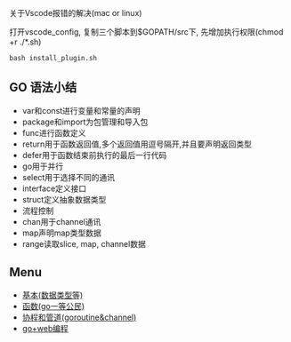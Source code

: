 关于Vscode报错的解决(mac or linux)

打开vscode_config, 复制三个脚本到$GOPATH/src下, 先增加执行权限(chmod +r ./*.sh)

```shell
bash install_plugin.sh
```

## GO 语法小结

- var和const进行变量和常量的声明
- package和import为包管理和导入包
- func进行函数定义
- return用于函数返回值,多个返回值用逗号隔开,并且要声明返回类型
- defer用于函数结束前执行的最后一行代码
- go用于并行
- select用于选择不同的通讯
- interface定义接口
- struct定义抽象数据类型
- 流程控制
- chan用于channel通讯
- map声明map类型数据
- range读取slice, map, channel数据



## Menu

- [基本(数据类型等)](./Mds/base.md)
- [函数(go一等公民)](./MDs/function.md)
- [协程和管道(goroutine&channel)](./MDs/goroutine&channel.md)
- [go+web编程](./MDs/go&web.md)
